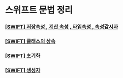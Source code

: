# 스위프트 문법 정리

### [[SWIFT] 저장속성 , 계산 속성 , 타입속성 , 속성감시자](https://janeuary.tistory.com/2)
### [[SWIFT] 클래스의 상속](https://janeuary.tistory.com/3)
### [[SWIFT] 초기화](https://janeuary.tistory.com/4)
### [[SWIFT] 생성자](https://janeuary.tistory.com/5)
